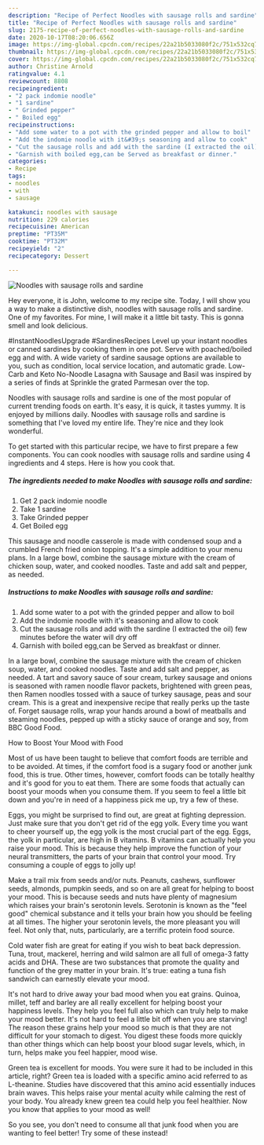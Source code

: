 ```yaml
---
description: "Recipe of Perfect Noodles with sausage rolls and sardine"
title: "Recipe of Perfect Noodles with sausage rolls and sardine"
slug: 2175-recipe-of-perfect-noodles-with-sausage-rolls-and-sardine
date: 2020-10-17T08:20:06.656Z
image: https://img-global.cpcdn.com/recipes/22a21b5033080f2c/751x532cq70/noodles-with-sausage-rolls-and-sardine-recipe-main-photo.jpg
thumbnail: https://img-global.cpcdn.com/recipes/22a21b5033080f2c/751x532cq70/noodles-with-sausage-rolls-and-sardine-recipe-main-photo.jpg
cover: https://img-global.cpcdn.com/recipes/22a21b5033080f2c/751x532cq70/noodles-with-sausage-rolls-and-sardine-recipe-main-photo.jpg
author: Christine Arnold
ratingvalue: 4.1
reviewcount: 8808
recipeingredient:
- "2 pack indomie noodle"
- "1 sardine"
- " Grinded pepper"
- " Boiled egg"
recipeinstructions:
- "Add some water to a pot with the grinded pepper and allow to boil"
- "Add the indomie noodle with it&#39;s seasoning and allow to cook"
- "Cut the sausage rolls and add with the sardine (I extracted the oil) few minutes before the water will dry off"
- "Garnish with boiled egg,can be Served as breakfast or dinner."
categories:
- Recipe
tags:
- noodles
- with
- sausage

katakunci: noodles with sausage 
nutrition: 229 calories
recipecuisine: American
preptime: "PT35M"
cooktime: "PT32M"
recipeyield: "2"
recipecategory: Dessert

---
```



![Noodles with sausage rolls and sardine](https://img-global.cpcdn.com/recipes/22a21b5033080f2c/751x532cq70/noodles-with-sausage-rolls-and-sardine-recipe-main-photo.jpg)

Hey everyone, it is John, welcome to my recipe site. Today, I will show you a way to make a distinctive dish, noodles with sausage rolls and sardine. One of my favorites. For mine, I will make it a little bit tasty. This is gonna smell and look delicious.

#InstantNoodlesUpgrade #SardinesRecipes Level up your instant noodles or canned sardines by cooking them in one pot. Serve with poached/boiled egg and with. A wide variety of sardine sausage options are available to you, such as condition, local service location, and automatic grade. Low-Carb and Keto No-Noodle Lasagna with Sausage and Basil was inspired by a series of finds at Sprinkle the grated Parmesan over the top.

Noodles with sausage rolls and sardine is one of the most popular of current trending foods on earth. It's easy, it is quick, it tastes yummy. It is enjoyed by millions daily. Noodles with sausage rolls and sardine is something that I've loved my entire life. They're nice and they look wonderful.


To get started with this particular recipe, we have to first prepare a few components. You can cook noodles with sausage rolls and sardine using 4 ingredients and 4 steps. Here is how you cook that.

<!--inarticleads1-->

##### The ingredients needed to make Noodles with sausage rolls and sardine:

1. Get 2 pack indomie noodle
1. Take 1 sardine
1. Take  Grinded pepper
1. Get  Boiled egg


This sausage and noodle casserole is made with condensed soup and a crumbled French fried onion topping. It&#39;s a simple addition to your menu plans. In a large bowl, combine the sausage mixture with the cream of chicken soup, water, and cooked noodles. Taste and add salt and pepper, as needed. 

<!--inarticleads2-->

##### Instructions to make Noodles with sausage rolls and sardine:

1. Add some water to a pot with the grinded pepper and allow to boil
1. Add the indomie noodle with it&#39;s seasoning and allow to cook
1. Cut the sausage rolls and add with the sardine (I extracted the oil) few minutes before the water will dry off
1. Garnish with boiled egg,can be Served as breakfast or dinner.


In a large bowl, combine the sausage mixture with the cream of chicken soup, water, and cooked noodles. Taste and add salt and pepper, as needed. A tart and savory sauce of sour cream, turkey sausage and onions is seasoned with ramen noodle flavor packets, brightened with green peas, then Ramen noodles tossed with a sauce of turkey sausage, peas and sour cream. This is a great and inexpensive recipe that really perks up the taste of. Forget sausage rolls, wrap your hands around a bowl of meatballs and steaming noodles, pepped up with a sticky sauce of orange and soy, from BBC Good Food. 

How to Boost Your Mood with Food


Most of us have been taught to believe that comfort foods are terrible and to be avoided. At times, if the comfort food is a sugary food or another junk food, this is true. Other times, however, comfort foods can be totally healthy and it's good for you to eat them. There are some foods that actually can boost your moods when you consume them. If you seem to feel a little bit down and you're in need of a happiness pick me up, try a few of these.

Eggs, you might be surprised to find out, are great at fighting depression. Just make sure that you don't get rid of the egg yolk. Every time you want to cheer yourself up, the egg yolk is the most crucial part of the egg. Eggs, the yolk in particular, are high in B vitamins. B vitamins can actually help you raise your mood. This is because they help improve the function of your neural transmitters, the parts of your brain that control your mood. Try consuming a couple of eggs to jolly up!

Make a trail mix from seeds and/or nuts. Peanuts, cashews, sunflower seeds, almonds, pumpkin seeds, and so on are all great for helping to boost your mood. This is because seeds and nuts have plenty of magnesium which raises your brain's serotonin levels. Serotonin is known as the "feel good" chemical substance and it tells your brain how you should be feeling at all times. The higher your serotonin levels, the more pleasant you will feel. Not only that, nuts, particularly, are a terrific protein food source.

Cold water fish are great for eating if you wish to beat back depression. Tuna, trout, mackerel, herring and wild salmon are all full of omega-3 fatty acids and DHA. These are two substances that promote the quality and function of the grey matter in your brain. It's true: eating a tuna fish sandwich can earnestly elevate your mood. 

It's not hard to drive away your bad mood when you eat grains. Quinoa, millet, teff and barley are all really excellent for helping boost your happiness levels. They help you feel full also which can truly help to make your mood better. It's not hard to feel a little bit off when you are starving! The reason these grains help your mood so much is that they are not difficult for your stomach to digest. You digest these foods more quickly than other things which can help boost your blood sugar levels, which, in turn, helps make you feel happier, mood wise.

Green tea is excellent for moods. You were sure it had to be included in this article, right? Green tea is loaded with a specific amino acid referred to as L-theanine. Studies have discovered that this amino acid essentially induces brain waves. This helps raise your mental acuity while calming the rest of your body. You already knew green tea could help you feel healthier. Now you know that applies to your mood as well!

So you see, you don't need to consume all that junk food when you are wanting to feel better! Try some of these instead!

